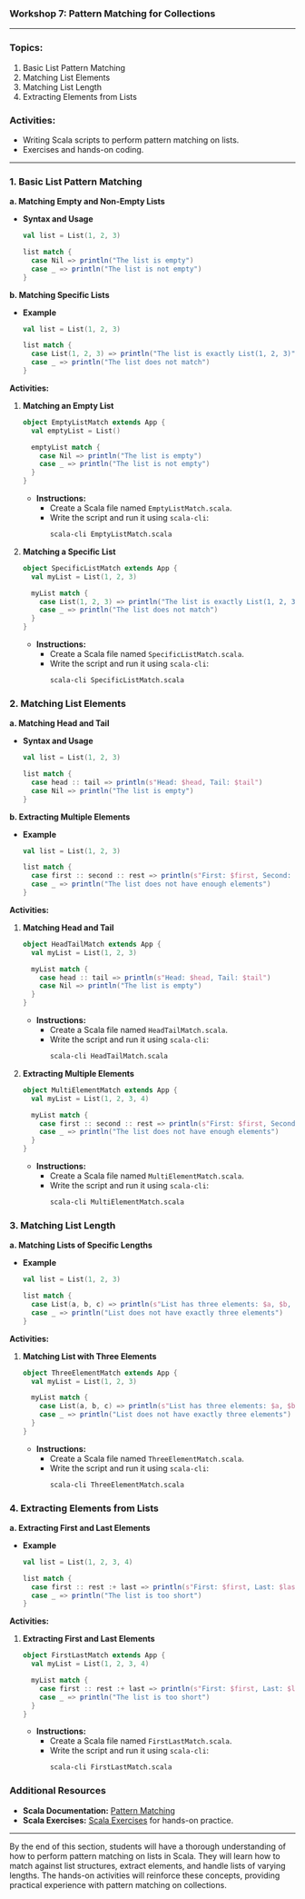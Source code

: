### Workshop 7: Pattern Matching for Collections

---

### **Topics**:
1. Basic List Pattern Matching
2. Matching List Elements
3. Matching List Length
4. Extracting Elements from Lists

### **Activities**:
- Writing Scala scripts to perform pattern matching on lists.
- Exercises and hands-on coding.

---

### **1. Basic List Pattern Matching**

**a. Matching Empty and Non-Empty Lists**

- **Syntax and Usage**
  ```scala
  val list = List(1, 2, 3)

  list match {
    case Nil => println("The list is empty")
    case _ => println("The list is not empty")
  }
  ```

**b. Matching Specific Lists**

- **Example**
  ```scala
  val list = List(1, 2, 3)

  list match {
    case List(1, 2, 3) => println("The list is exactly List(1, 2, 3)")
    case _ => println("The list does not match")
  }
  ```

**Activities:**
1. **Matching an Empty List**
   ```scala
   object EmptyListMatch extends App {
     val emptyList = List()

     emptyList match {
       case Nil => println("The list is empty")
       case _ => println("The list is not empty")
     }
   }
   ```
   - **Instructions:**
     - Create a Scala file named `EmptyListMatch.scala`.
     - Write the script and run it using `scala-cli`:
       ```sh
       scala-cli EmptyListMatch.scala
       ```

2. **Matching a Specific List**
   ```scala
   object SpecificListMatch extends App {
     val myList = List(1, 2, 3)

     myList match {
       case List(1, 2, 3) => println("The list is exactly List(1, 2, 3)")
       case _ => println("The list does not match")
     }
   }
   ```
   - **Instructions:**
     - Create a Scala file named `SpecificListMatch.scala`.
     - Write the script and run it using `scala-cli`:
       ```sh
       scala-cli SpecificListMatch.scala
       ```

### **2. Matching List Elements**

**a. Matching Head and Tail**

- **Syntax and Usage**
  ```scala
  val list = List(1, 2, 3)

  list match {
    case head :: tail => println(s"Head: $head, Tail: $tail")
    case Nil => println("The list is empty")
  }
  ```

**b. Extracting Multiple Elements**

- **Example**
  ```scala
  val list = List(1, 2, 3)

  list match {
    case first :: second :: rest => println(s"First: $first, Second: $second, Rest: $rest")
    case _ => println("The list does not have enough elements")
  }
  ```

**Activities:**
1. **Matching Head and Tail**
   ```scala
   object HeadTailMatch extends App {
     val myList = List(1, 2, 3)

     myList match {
       case head :: tail => println(s"Head: $head, Tail: $tail")
       case Nil => println("The list is empty")
     }
   }
   ```
   - **Instructions:**
     - Create a Scala file named `HeadTailMatch.scala`.
     - Write the script and run it using `scala-cli`:
       ```sh
       scala-cli HeadTailMatch.scala
       ```

2. **Extracting Multiple Elements**
   ```scala
   object MultiElementMatch extends App {
     val myList = List(1, 2, 3, 4)

     myList match {
       case first :: second :: rest => println(s"First: $first, Second: $second, Rest: $rest")
       case _ => println("The list does not have enough elements")
     }
   }
   ```
   - **Instructions:**
     - Create a Scala file named `MultiElementMatch.scala`.
     - Write the script and run it using `scala-cli`:
       ```sh
       scala-cli MultiElementMatch.scala
       ```

### **3. Matching List Length**

**a. Matching Lists of Specific Lengths**

- **Example**
  ```scala
  val list = List(1, 2, 3)

  list match {
    case List(a, b, c) => println(s"List has three elements: $a, $b, $c")
    case _ => println("List does not have exactly three elements")
  }
  ```

**Activities:**
1. **Matching List with Three Elements**
   ```scala
   object ThreeElementMatch extends App {
     val myList = List(1, 2, 3)

     myList match {
       case List(a, b, c) => println(s"List has three elements: $a, $b, $c")
       case _ => println("List does not have exactly three elements")
     }
   }
   ```
   - **Instructions:**
     - Create a Scala file named `ThreeElementMatch.scala`.
     - Write the script and run it using `scala-cli`:
       ```sh
       scala-cli ThreeElementMatch.scala
       ```

### **4. Extracting Elements from Lists**

**a. Extracting First and Last Elements**

- **Example**
  ```scala
  val list = List(1, 2, 3, 4)

  list match {
    case first :: rest :+ last => println(s"First: $first, Last: $last, Rest: $rest")
    case _ => println("The list is too short")
  }
  ```

**Activities:**
1. **Extracting First and Last Elements**
   ```scala
   object FirstLastMatch extends App {
     val myList = List(1, 2, 3, 4)

     myList match {
       case first :: rest :+ last => println(s"First: $first, Last: $last, Rest: $rest")
       case _ => println("The list is too short")
     }
   }
   ```
   - **Instructions:**
     - Create a Scala file named `FirstLastMatch.scala`.
     - Write the script and run it using `scala-cli`:
       ```sh
       scala-cli FirstLastMatch.scala
       ```

### **Additional Resources**
- **Scala Documentation:** [Pattern Matching](https://docs.scala-lang.org/tour/pattern-matching.html)
- **Scala Exercises:** [Scala Exercises](https://www.scala-exercises.org/) for hands-on practice.

---

By the end of this section, students will have a thorough understanding of how to perform pattern matching on lists in Scala. They will learn how to match against list structures, extract elements, and handle lists of varying lengths. The hands-on activities will reinforce these concepts, providing practical experience with pattern matching on collections.
